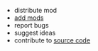 - distribute mod
- [add mods](https://github.com/user95401/Ryzen-Mods/issues/new/choose)
- report bugs
- suggest ideas
- contribute to [source code](https://github.com/user95401/Ryzen)
